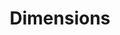---
bigquery: https://console.cloud.google.com/bigquery?p=covid-19-dimensions-ai&page=table&d=data&t=publications
contributors: Digital Science, https://www.digital-science.com/
cost: Free for personal, non-commercial use.
description: Dimensions contains more than 100 million publications, ranging from
  articles published in scholarly journals, books and book chapters, to preprints
  and conference proceedings. All publications are contextualized with linked data
  sets, funding, publications, patents, clinical trials, and policy documents. You
  can also view associated categories, funders, institutions, and researcher profiles.
documentation: https://docs.dimensions.ai/bigquery/index.html
last_edit: 04/07/2022, 05:41:17
location: https://www.dimensions.ai/products/free/
maintained_by: Digital Science, https://www.digital-science.com/
schema_fields:
- type
- id
- journal_lists
- category_hra
- researcher_ids
- funding_eur
- category_icrp_ct
- citations
- organisation_details
- original_abstract
- resulting_publication_ids
- doi
- concepts
- types
- funding_aud
- priority_date
- assignee_countries
- date_print
- mesh_terms
- funder_countries
- email_address
- family_members_ids
- start_date
- altmetrics
- filing_status
- authors
- acronym
- editors
- publication_ids
- acknowledgements
- original_assignee_countries
- funding_details
- arxiv_id
- metrics
- cpc
- expiration_year
- conditions
- original_assignee_orgs
- source_id
- funding_cad
- funding_gbp
- funding_jpy
- citations_count
- funder_orgs
- active_years
- associated_publication_id
- resulting_publication_doi
- end_date
- clinical_trial_ids
- funder_org
- funder_org_countries
- links
- status
- reference_ids
- journal
- open_access_categories
- current_assignee_countries
- research_org_city_names
- inventor_names
- priority_year
- aliases
- conference
- family_count
- isbn
- funding_chf
- funding_usd
- abstract
- parent_id
- acronyms
- pages
- publisher
- brief_title
- current_assignee
- pmid
- start_year
- funder_org_cities
- research_org_state_names
- foa_number
- jurisdiction
- associated_publication_doi
- date_normal
- cited_by_ids
- research_orgs
- granted_date
- gender
- linkout
- embargo_date
- volume
- repository_name
- eisbn
- research_org_countries
- interventions
- external_ids
- filing_year
- book_title
- address
- filing_date
- categories
- date_modified
- date_imported_gbq
- kind
- name
- associated_grant_ids
- year
- research_org_cities
- language
- funder_org_state_codes
- date_online
- description
- date
- grant_number
- book_series_title
- assignee_orgs
- family_id
- publication_year
- open_access_categories_v2
- subtitles
- repository_url
- category_hrcs_hc
- funding_currency
- category_for
- end_year
- issue
- ipcr
- category_icrp_cso
- date_inserted
- research_org_state_codes
- associated_publication_arxiv_id
- proceedings_title
- category_uoa
- category_rcdc
- funding_cny
- category_sdg
- original_assignee
- labels
- category_hrcs_rac
- repository_id
- pmcid
- investigators
- created_date
- established
- registry
- funder_org_acronyms
- patent_ids
- category_bra
- original_title
- phase
- legal_events
- license
- application_number
- associated_publication_pmid
- funding_nzd
- relationships
- legal_status
- funding_amount
- wikipedia_url
- current_assignee_orgs
- granted_year
- title
- research_org_country_names
- citation_string
- publication_date
- supporting_grant_ids
- mesh_headings
- expiration_date
shortname: dimensions
tags:
- scholarly literature
- patents
- funding
- clinical trials
- academic profiles
terms_of_use: 'Use of both the Dimensions COVID-19 dataset and full Dimensions dataset
  are subject to the Dimensions Terms of use: https://www.dimensions.ai/policies-terms-legal '
title: Dimensions
uuid: dcff88bd-fe6b-4fdb-8159-809bf9d7bc1c
---